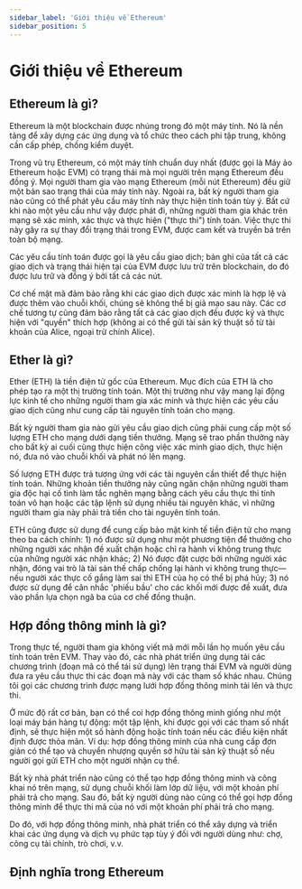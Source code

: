 ```yaml
---
sidebar_label: 'Giới thiệu về Ethereum'
sidebar_position: 5
---
```

# Giới thiệu về Ethereum
## Ethereum là gì?
Ethereum là một blockchain được nhúng trong đó một máy tính. Nó là nền tảng để xây dựng các ứng dụng và tổ chức theo cách phi tập trung, không cần cấp phép, chống kiểm duyệt.

Trong vũ trụ Ethereum, có một máy tính chuẩn duy nhất (được gọi là Máy ảo Ethereum hoặc EVM) có trạng thái mà mọi người trên mạng Ethereum đều đồng ý. Mọi người tham gia vào mạng Ethereum (mỗi nút Ethereum) đều giữ một bản sao trạng thái của máy tính này. Ngoài ra, bất kỳ người tham gia nào cũng có thể phát yêu cầu máy tính này thực hiện tính toán tùy ý. Bất cứ khi nào một yêu cầu như vậy được phát đi, những người tham gia khác trên mạng sẽ xác minh, xác thực và thực hiện ("thực thi") tính toán. Việc thực thi này gây ra sự thay đổi trạng thái trong EVM, được cam kết và truyền bá trên toàn bộ mạng.

Các yêu cầu tính toán được gọi là yêu cầu giao dịch; bản ghi của tất cả các giao dịch và trạng thái hiện tại của EVM được lưu trữ trên blockchain, do đó được lưu trữ và đồng ý bởi tất cả các nút.

Cơ chế mật mã đảm bảo rằng khi các giao dịch được xác minh là hợp lệ và được thêm vào chuỗi khối, chúng sẽ không thể bị giả mạo sau này. Các cơ chế tương tự cũng đảm bảo rằng tất cả các giao dịch đều được ký và thực hiện với "quyền" thích hợp (không ai có thể gửi tài sản kỹ thuật số từ tài khoản của Alice, ngoại trừ chính Alice).
## Ether là gì?
Ether (ETH) là tiền điện tử gốc của Ethereum. Mục đích của ETH là cho phép tạo ra một thị trường tính toán. Một thị trường như vậy mang lại động lực kinh tế cho những người tham gia xác minh và thực hiện các yêu cầu giao dịch cũng như cung cấp tài nguyên tính toán cho mạng.

Bất kỳ người tham gia nào gửi yêu cầu giao dịch cũng phải cung cấp một số lượng ETH cho mạng dưới dạng tiền thưởng. Mạng sẽ trao phần thưởng này cho bất kỳ ai cuối cùng thực hiện công việc xác minh giao dịch, thực hiện nó, đưa nó vào chuỗi khối và phát nó lên mạng.

Số lượng ETH được trả tương ứng với các tài nguyên cần thiết để thực hiện tính toán. Những khoản tiền thưởng này cũng ngăn chặn những người tham gia độc hại cố tình làm tắc nghẽn mạng bằng cách yêu cầu thực thi tính toán vô hạn hoặc các tập lệnh sử dụng nhiều tài nguyên khác, vì những người tham gia này phải trả tiền cho tài nguyên tính toán.

ETH cũng được sử dụng để cung cấp bảo mật kinh tế tiền điện tử cho mạng theo ba cách chính: 1) nó được sử dụng như một phương tiện để thưởng cho những người xác nhận đề xuất chặn hoặc chỉ ra hành vi không trung thực của những người xác nhận khác; 2) Nó được đặt cược bởi những người xác nhận, đóng vai trò là tài sản thế chấp chống lại hành vi không trung thực—nếu người xác thực cố gắng làm sai thì ETH của họ có thể bị phá hủy; 3) nó được sử dụng để cân nhắc 'phiếu bầu' cho các khối mới được đề xuất, đưa vào phần lựa chọn ngã ba của cơ chế đồng thuận.
## Hợp đồng thông minh là gì?
Trong thực tế, người tham gia không viết mã mới mỗi lần họ muốn yêu cầu tính toán trên EVM. Thay vào đó, các nhà phát triển ứng dụng tải các chương trình (đoạn mã có thể tái sử dụng) lên trạng thái EVM và người dùng đưa ra yêu cầu thực thi các đoạn mã này với các tham số khác nhau. Chúng tôi gọi các chương trình được mạng lưới hợp đồng thông minh tải lên và thực thi.

Ở mức độ rất cơ bản, bạn có thể coi hợp đồng thông minh giống như một loại máy bán hàng tự động: một tập lệnh, khi được gọi với các tham số nhất định, sẽ thực hiện một số hành động hoặc tính toán nếu các điều kiện nhất định được thỏa mãn. Ví dụ: hợp đồng thông minh của nhà cung cấp đơn giản có thể tạo và chuyển nhượng quyền sở hữu tài sản kỹ thuật số nếu người gọi gửi ETH cho một người nhận cụ thể.

Bất kỳ nhà phát triển nào cũng có thể tạo hợp đồng thông minh và công khai nó trên mạng, sử dụng chuỗi khối làm lớp dữ liệu, với một khoản phí phải trả cho mạng. Sau đó, bất kỳ người dùng nào cũng có thể gọi hợp đồng thông minh để thực thi mã của nó với một khoản phí phải trả cho mạng.

Do đó, với hợp đồng thông minh, nhà phát triển có thể xây dựng và triển khai các ứng dụng và dịch vụ phức tạp tùy ý đối với người dùng như: chợ, công cụ tài chính, trò chơi, v.v.
## Định nghĩa trong Ethereum